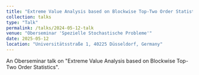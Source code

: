 ```yaml
---
title: "Extreme Value Analysis based on Blockwise Top-Two Order Statistics"
collection: talks
type: "Talk"
permalink: /talks/2024-05-12-talk
venue: "Oberseminar 'Spezielle Stochastische Probleme'"
date: 2025-05-12
location: "Universitätsstraße 1, 40225 Düsseldorf, Germany"
---
```


An Oberseminar talk on "Extreme Value Analysis based on Blockwise Top-Two Order Statistics".